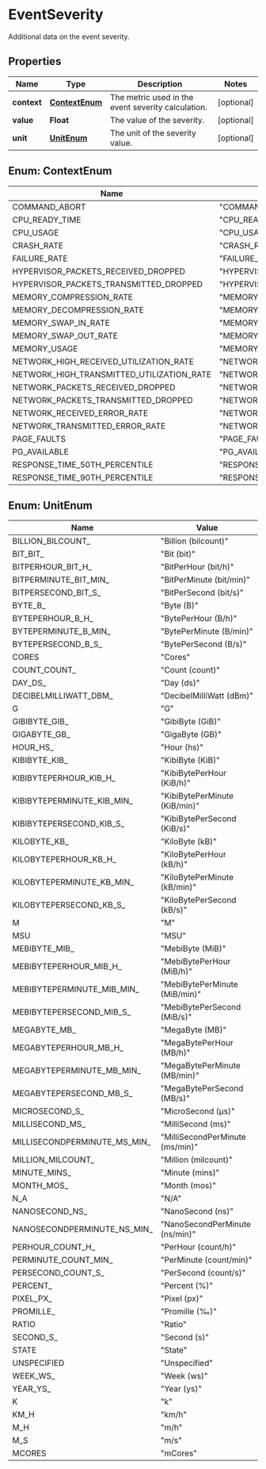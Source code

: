 

# EventSeverity

Additional data on the event severity.

## Properties

| Name | Type | Description | Notes |
|------------ | ------------- | ------------- | -------------|
|**context** | [**ContextEnum**](#ContextEnum) | The metric used in the event severity calculation. |  [optional] |
|**value** | **Float** | The value of the severity. |  [optional] |
|**unit** | [**UnitEnum**](#UnitEnum) | The unit of the severity value. |  [optional] |



## Enum: ContextEnum

| Name | Value |
|---- | -----|
| COMMAND_ABORT | &quot;COMMAND_ABORT&quot; |
| CPU_READY_TIME | &quot;CPU_READY_TIME&quot; |
| CPU_USAGE | &quot;CPU_USAGE&quot; |
| CRASH_RATE | &quot;CRASH_RATE&quot; |
| FAILURE_RATE | &quot;FAILURE_RATE&quot; |
| HYPERVISOR_PACKETS_RECEIVED_DROPPED | &quot;HYPERVISOR_PACKETS_RECEIVED_DROPPED&quot; |
| HYPERVISOR_PACKETS_TRANSMITTED_DROPPED | &quot;HYPERVISOR_PACKETS_TRANSMITTED_DROPPED&quot; |
| MEMORY_COMPRESSION_RATE | &quot;MEMORY_COMPRESSION_RATE&quot; |
| MEMORY_DECOMPRESSION_RATE | &quot;MEMORY_DECOMPRESSION_RATE&quot; |
| MEMORY_SWAP_IN_RATE | &quot;MEMORY_SWAP_IN_RATE&quot; |
| MEMORY_SWAP_OUT_RATE | &quot;MEMORY_SWAP_OUT_RATE&quot; |
| MEMORY_USAGE | &quot;MEMORY_USAGE&quot; |
| NETWORK_HIGH_RECEIVED_UTILIZATION_RATE | &quot;NETWORK_HIGH_RECEIVED_UTILIZATION_RATE&quot; |
| NETWORK_HIGH_TRANSMITTED_UTILIZATION_RATE | &quot;NETWORK_HIGH_TRANSMITTED_UTILIZATION_RATE&quot; |
| NETWORK_PACKETS_RECEIVED_DROPPED | &quot;NETWORK_PACKETS_RECEIVED_DROPPED&quot; |
| NETWORK_PACKETS_TRANSMITTED_DROPPED | &quot;NETWORK_PACKETS_TRANSMITTED_DROPPED&quot; |
| NETWORK_RECEIVED_ERROR_RATE | &quot;NETWORK_RECEIVED_ERROR_RATE&quot; |
| NETWORK_TRANSMITTED_ERROR_RATE | &quot;NETWORK_TRANSMITTED_ERROR_RATE&quot; |
| PAGE_FAULTS | &quot;PAGE_FAULTS&quot; |
| PG_AVAILABLE | &quot;PG_AVAILABLE&quot; |
| RESPONSE_TIME_50TH_PERCENTILE | &quot;RESPONSE_TIME_50TH_PERCENTILE&quot; |
| RESPONSE_TIME_90TH_PERCENTILE | &quot;RESPONSE_TIME_90TH_PERCENTILE&quot; |



## Enum: UnitEnum

| Name | Value |
|---- | -----|
| BILLION_BILCOUNT_ | &quot;Billion (bilcount)&quot; |
| BIT_BIT_ | &quot;Bit (bit)&quot; |
| BITPERHOUR_BIT_H_ | &quot;BitPerHour (bit/h)&quot; |
| BITPERMINUTE_BIT_MIN_ | &quot;BitPerMinute (bit/min)&quot; |
| BITPERSECOND_BIT_S_ | &quot;BitPerSecond (bit/s)&quot; |
| BYTE_B_ | &quot;Byte (B)&quot; |
| BYTEPERHOUR_B_H_ | &quot;BytePerHour (B/h)&quot; |
| BYTEPERMINUTE_B_MIN_ | &quot;BytePerMinute (B/min)&quot; |
| BYTEPERSECOND_B_S_ | &quot;BytePerSecond (B/s)&quot; |
| CORES | &quot;Cores&quot; |
| COUNT_COUNT_ | &quot;Count (count)&quot; |
| DAY_DS_ | &quot;Day (ds)&quot; |
| DECIBELMILLIWATT_DBM_ | &quot;DecibelMilliWatt (dBm)&quot; |
| G | &quot;G&quot; |
| GIBIBYTE_GIB_ | &quot;GibiByte (GiB)&quot; |
| GIGABYTE_GB_ | &quot;GigaByte (GB)&quot; |
| HOUR_HS_ | &quot;Hour (hs)&quot; |
| KIBIBYTE_KIB_ | &quot;KibiByte (KiB)&quot; |
| KIBIBYTEPERHOUR_KIB_H_ | &quot;KibiBytePerHour (KiB/h)&quot; |
| KIBIBYTEPERMINUTE_KIB_MIN_ | &quot;KibiBytePerMinute (KiB/min)&quot; |
| KIBIBYTEPERSECOND_KIB_S_ | &quot;KibiBytePerSecond (KiB/s)&quot; |
| KILOBYTE_KB_ | &quot;KiloByte (kB)&quot; |
| KILOBYTEPERHOUR_KB_H_ | &quot;KiloBytePerHour (kB/h)&quot; |
| KILOBYTEPERMINUTE_KB_MIN_ | &quot;KiloBytePerMinute (kB/min)&quot; |
| KILOBYTEPERSECOND_KB_S_ | &quot;KiloBytePerSecond (kB/s)&quot; |
| M | &quot;M&quot; |
| MSU | &quot;MSU&quot; |
| MEBIBYTE_MIB_ | &quot;MebiByte (MiB)&quot; |
| MEBIBYTEPERHOUR_MIB_H_ | &quot;MebiBytePerHour (MiB/h)&quot; |
| MEBIBYTEPERMINUTE_MIB_MIN_ | &quot;MebiBytePerMinute (MiB/min)&quot; |
| MEBIBYTEPERSECOND_MIB_S_ | &quot;MebiBytePerSecond (MiB/s)&quot; |
| MEGABYTE_MB_ | &quot;MegaByte (MB)&quot; |
| MEGABYTEPERHOUR_MB_H_ | &quot;MegaBytePerHour (MB/h)&quot; |
| MEGABYTEPERMINUTE_MB_MIN_ | &quot;MegaBytePerMinute (MB/min)&quot; |
| MEGABYTEPERSECOND_MB_S_ | &quot;MegaBytePerSecond (MB/s)&quot; |
| MICROSECOND_S_ | &quot;MicroSecond (µs)&quot; |
| MILLISECOND_MS_ | &quot;MilliSecond (ms)&quot; |
| MILLISECONDPERMINUTE_MS_MIN_ | &quot;MilliSecondPerMinute (ms/min)&quot; |
| MILLION_MILCOUNT_ | &quot;Million (milcount)&quot; |
| MINUTE_MINS_ | &quot;Minute (mins)&quot; |
| MONTH_MOS_ | &quot;Month (mos)&quot; |
| N_A | &quot;N/A&quot; |
| NANOSECOND_NS_ | &quot;NanoSecond (ns)&quot; |
| NANOSECONDPERMINUTE_NS_MIN_ | &quot;NanoSecondPerMinute (ns/min)&quot; |
| PERHOUR_COUNT_H_ | &quot;PerHour (count/h)&quot; |
| PERMINUTE_COUNT_MIN_ | &quot;PerMinute (count/min)&quot; |
| PERSECOND_COUNT_S_ | &quot;PerSecond (count/s)&quot; |
| PERCENT_ | &quot;Percent (%)&quot; |
| PIXEL_PX_ | &quot;Pixel (px)&quot; |
| PROMILLE_ | &quot;Promille (‰)&quot; |
| RATIO | &quot;Ratio&quot; |
| SECOND_S_ | &quot;Second (s)&quot; |
| STATE | &quot;State&quot; |
| UNSPECIFIED | &quot;Unspecified&quot; |
| WEEK_WS_ | &quot;Week (ws)&quot; |
| YEAR_YS_ | &quot;Year (ys)&quot; |
| K | &quot;k&quot; |
| KM_H | &quot;km/h&quot; |
| M_H | &quot;m/h&quot; |
| M_S | &quot;m/s&quot; |
| MCORES | &quot;mCores&quot; |



